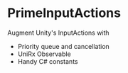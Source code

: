 # PrimeInputActions
Augment Unity's InputActions with

- Priority queue and cancellation
- UniRx Observable
- Handy C# constants

